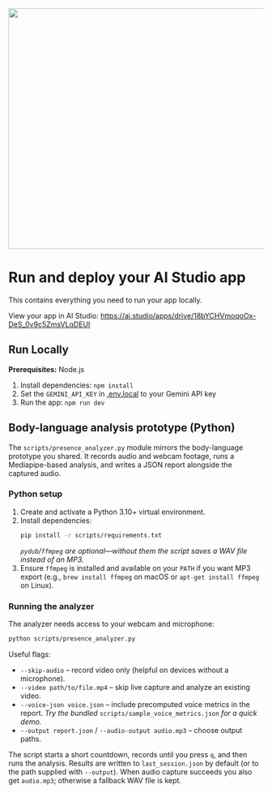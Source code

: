 <div align="center">
<img width="1200" height="475" alt="GHBanner" src="https://github.com/user-attachments/assets/0aa67016-6eaf-458a-adb2-6e31a0763ed6" />
</div>

# Run and deploy your AI Studio app

This contains everything you need to run your app locally.

View your app in AI Studio: https://ai.studio/apps/drive/18bYCHVmoqoOx-DeS_0v9c5ZmsVLqDEUI

## Run Locally

**Prerequisites:**  Node.js


1. Install dependencies:
   `npm install`
2. Set the `GEMINI_API_KEY` in [.env.local](.env.local) to your Gemini API key
3. Run the app:
   `npm run dev`

## Body-language analysis prototype (Python)

The `scripts/presence_analyzer.py` module mirrors the body-language prototype you
shared. It records audio and webcam footage, runs a Mediapipe-based analysis,
and writes a JSON report alongside the captured audio.

### Python setup

1. Create and activate a Python 3.10+ virtual environment.
2. Install dependencies:
   ```bash
   pip install -r scripts/requirements.txt
   ```
   *`pydub`/`ffmpeg` are optional—without them the script saves a WAV file instead of an MP3.*
3. Ensure `ffmpeg` is installed and available on your `PATH` if you want MP3
   export (e.g., `brew install ffmpeg` on macOS or `apt-get install ffmpeg` on
   Linux).

### Running the analyzer

The analyzer needs access to your webcam and microphone:

```bash
python scripts/presence_analyzer.py
```

Useful flags:

* `--skip-audio` – record video only (helpful on devices without a microphone).
* `--video path/to/file.mp4` – skip live capture and analyze an existing video.
* `--voice-json voice.json` – include precomputed voice metrics in the report.
  *Try the bundled* `scripts/sample_voice_metrics.json` *for a quick demo.*
* `--output report.json` / `--audio-output audio.mp3` – choose output paths.

The script starts a short countdown, records until you press `q`, and then runs
the analysis. Results are written to `last_session.json` by default (or to the
path supplied with `--output`). When audio capture succeeds you also get
`audio.mp3`; otherwise a fallback WAV file is kept.
